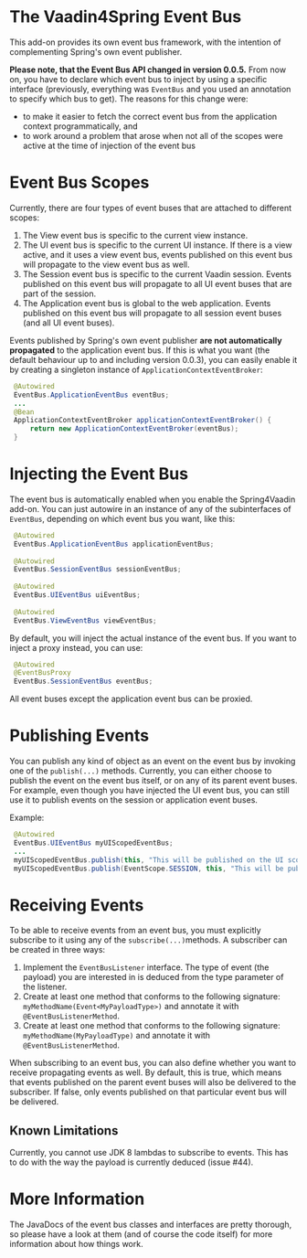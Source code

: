 The Vaadin4Spring Event Bus
===========================

This add-on provides its own event bus framework, with the intention of complementing Spring's own event publisher.

**Please note, that the Event Bus API changed in version 0.0.5.** From now on, you have to declare which event bus
to inject by using a specific interface (previously, everything was ```EventBus``` and you used an annotation to specify
which bus to get). The reasons for this change were:
 
* to make it easier to fetch the correct event bus from the application context programmatically, and
* to work around a problem that arose when not all of the scopes were active at the time of injection of the event bus

# Event Bus Scopes

Currently, there are four types of event buses that are attached to different scopes:

1. The View event bus is specific to the current view instance.
2. The UI event bus is specific to the current UI instance. If there is a view active, and it uses a view 
   event bus, events published on this event bus will propagate to the view event bus as well.
3. The Session event bus is specific to the current Vaadin session. Events published on this event bus will propagate
   to all UI event buses that are part of the session.
4. The Application event bus is global to the web application. Events published on this event bus will propagate to
   all session event buses (and all UI event buses).

Events published by Spring's own event publisher **are not automatically propagated** to the application event bus.
If this is what you want (the default behaviour up to and including version 0.0.3), you can easily enable it by
creating a singleton instance of ```ApplicationContextEventBroker```:

```java
 @Autowired
 EventBus.ApplicationEventBus eventBus;
 ...
 @Bean
 ApplicationContextEventBroker applicationContextEventBroker() {
     return new ApplicationContextEventBroker(eventBus);
 }
```    

# Injecting the Event Bus

The event bus is automatically enabled when you enable the Spring4Vaadin add-on. You can just autowire in an instance
of any of the subinterfaces of ```EventBus```, depending on which event bus you want, like this:

```java
 @Autowired
 EventBus.ApplicationEventBus applicationEventBus;
 
 @Autowired
 EventBus.SessionEventBus sessionEventBus;
 
 @Autowired
 EventBus.UIEventBus uiEventBus;
 
 @Autowired
 EventBus.ViewEventBus viewEventBus; 
```

By default, you will inject the actual instance of the event bus. If you want to inject a proxy instead, you can use:

```java
 @Autowired
 @EventBusProxy
 EventBus.SessionEventBus eventBus;
```

All event buses except the application event bus can be proxied.

# Publishing Events

You can publish any kind of object as an event on the event bus by invoking one of the ```publish(...)``` methods.
Currently, you can either choose to publish the event on the event bus itself, or on any of its parent event buses.
For example, even though you have injected the UI event bus, you can still use it to publish events on the
session or application event buses.

Example:

```java
 @Autowired
 EventBus.UIEventBus myUIScopedEventBus;
 ...
 myUIScopedEventBus.publish(this, "This will be published on the UI scoped event bus");
 myUIScopedEventBus.publish(EventScope.SESSION, this, "This will be published on the session scoped event bus");
```

# Receiving Events

To be able to receive events from an event bus, you must explicitly subscribe to it using any of 
the ```subscribe(...)```methods. A subscriber can be created in three ways:

1. Implement the ```EventBusListener``` interface. The type of event (the payload) you are interested in is deduced from
   the type parameter of the listener.
2. Create at least one method that conforms to the following signature: ```myMethodName(Event<MyPayloadType>)``` and
   annotate it with ```@EventBusListenerMethod```.
3. Create at least one method that conforms to the following signature: ```myMethodName(MyPayloadType)``` and
   annotate it with ```@EventBusListenerMethod```.

When subscribing to an event bus, you can also define whether you want to receive propagating events as well. By default,
this is true, which means that events published on the parent event buses will also be delivered to the subscriber. If
false, only events published on that particular event bus will be delivered.

## Known Limitations

Currently, you cannot use JDK 8 lambdas to subscribe to events. This has to do with the way
the payload is currently deduced (issue #44).

# More Information

The JavaDocs of the event bus classes and interfaces are pretty thorough, so please have a look at them (and of course
the code itself) for more information about how things work.
